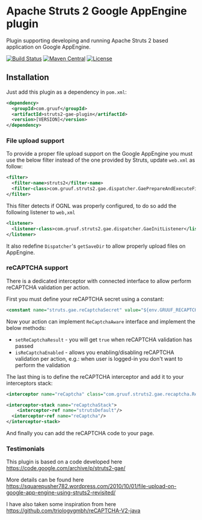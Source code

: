 # Apache Struts 2 Google AppEngine plugin

Plugin supporting developing and running Apache Struts 2 based application on Google AppEngine.

[![Build Status](https://travis-ci.org/lukaszlenart/struts2-gea-plugin.svg?branch=master)](https://travis-ci.org/lukaszlenart/struts2-gea-plugin)
[![Maven Central](https://maven-badges.herokuapp.com/maven-central/com.gruuf/struts2-gae-plugin/badge.svg)](https://maven-badges.herokuapp.com/maven-central/com.gruuf/struts2-gae-plugin/)
[![License](http://img.shields.io/:license-apache-blue.svg)](http://www.apache.org/licenses/LICENSE-2.0.html)

## Installation

Just add this plugin as a dependency in `pom.xml`:

```xml
<dependency>
  <groupId>com.gruuf</groupId>
  <artifactId>struts2-gae-plugin</artifactId>
  <version>[VERSION]</version>
</dependency>
```

### File upload support

To provide a proper file upload support on the Google AppEngine you must use the below filter instead of the one provided
by Struts, update `web.xml` as follow:

```xml
<filter>
  <filter-name>struts2</filter-name>
  <filter-class>com.gruuf.struts2.gae.dispatcher.GaePrepareAndExecuteFilter</filter-class>
</filter>
```

This filter detects if OGNL was properly configured, to do so add the following listener to `web,xml`

```xml
<listener>
  <listener-class>com.gruuf.struts2.gae.dispatcher.GaeInitListener</listener-class>
</listener>
```

It also redefine `Dispatcher`'s `getSaveDir` to allow properly upload files on AppEngine.

### reCAPTCHA support

There is a dedicated interceptor with connected interface to allow perform reCAPTCHA validation per action.

First you must define your reCAPTCHA secret using a constant:

```xml
<constant name="struts.gae.reCaptchaSecret" value="${env.GRUUF_RECAPTCHA_SECRET}"/>
```

Now your action can implement `ReCaptchaAware` interface and implement the below methods:

- `setReCaptchaResult` - you will get `true` when reCAPTCHA validation has passed
- `isReCaptchaEnabled` - allows you enabling/disabling reCAPTCHA validation per action, e.g.: when user is logged-in
  you don't want to perform the validation
  
The last thing is to define the reCAPTCHA interceptor and add it to your interceptors stack:

```xml
<interceptor name="reCaptcha" class="com.gruuf.struts2.gae.recaptcha.ReCaptchaInterceptor"/>
```  

```xml
<interceptor-stack name="reCaptchaStack">
    <interceptor-ref name="strutsDefault"/>
  <interceptor-ref name="reCaptcha"/>
</interceptor-stack>
```

And finally you can add the reCAPTCHA code to your page.

### Testimonials

This plugin is based on a code developed here https://code.google.com/archive/p/struts2-gae/

More details can be found here https://squarepusher782.wordpress.com/2010/10/01/file-upload-on-google-app-engine-using-struts2-revisited/

I have also taken some inspiration from here https://github.com/triologygmbh/reCAPTCHA-V2-java
